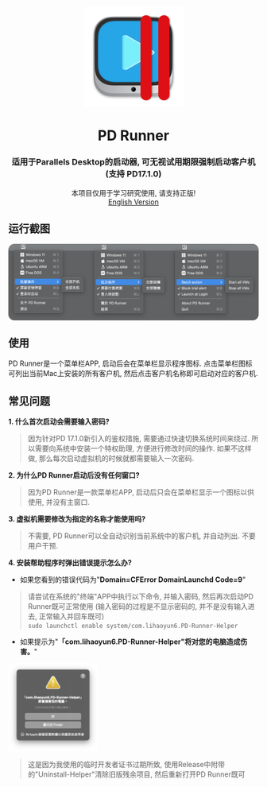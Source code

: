 # 
<p align="center">
<img src="./img/PDrunner.png" width="200" height="200" />
</p>
<h1 align="center">PD Runner</h1>
<h3 align="center">适用于Parallels Desktop的启动器, 可无视试用期限强制启动客户机 (支持 PD17.1.0)</h3> 
<p align="center">
本项目仅用于学习研究使用, 请支持正版!</br>
<a href="./README_en.md">English Version</a>
</p>

## 运行截图
<img src="./img/Screenshot.png" width=920 align=center />  

## 使用
PD Runner是一个菜单栏APP, 启动后会在菜单栏显示程序图标. 点击菜单栏图标可列出当前Mac上安装的所有客户机, 然后点击客户机名称即可启动对应的客户机.  

## 常见问题
**1. 什么首次启动会需要输入密码?**  
> 因为针对PD 17.1.0新引入的鉴权措施, 需要通过快速切换系统时间来绕过. 所以需要向系统中安装一个特权助理, 方便进行修改时间的操作. 如果不这样做, 那么每次启动虚拟机的时候就都需要输入一次密码.  

**2. 为什么PD Runner启动后没有任何窗口?**  
> 因为PD Runner是一款菜单栏APP, 启动后只会在菜单栏显示一个图标以供使用, 并没有主窗口.  

**3. 虚拟机需要修改为指定的名称才能使用吗?**  
> 不需要, PD Runner可以全自动识别当前系统中的客户机, 并自动列出. 不要用户干预.  

**4. 安装帮助程序时弹出错误提示怎么办?**  

- 如果您看到的错误代码为"**Domain=CFError DomainLaunchd Code=9**"  

> 请尝试在系统的"终端"APP中执行以下命令, 并输入密码, 然后再次启动PD Runner既可正常使用 (输入密码的过程是不显示密码的, 并不是没有输入进去, 正常输入并回车既可)   
> `sudo launchctl enable system/com.lihaoyun6.PD-Runner-Helper`  

- 如果提示为"**「com.lihaoyun6.PD-Runner-Helper"将对您的电脑造成伤害。**"  
<img src="./img/error1.png" width="180" />  

> 这是因为我使用的临时开发者证书过期所致, 使用Release中附带的"Uninstall-Helper"清除旧版残余项目, 然后重新打开PD Runner既可  